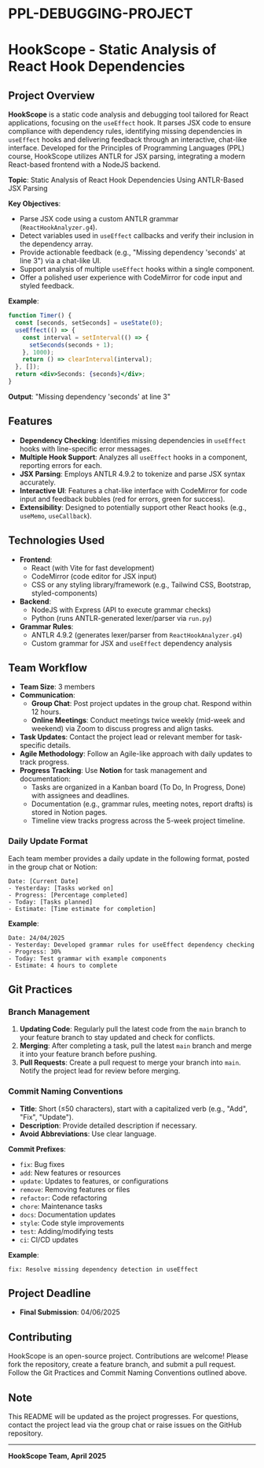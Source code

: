 # PPL-DEBUGGING-PROJECT

# HookScope - Static Analysis of React Hook Dependencies

## Project Overview

**HookScope** is a static code analysis and debugging tool tailored for React applications, focusing on the `useEffect` hook. It parses JSX code to ensure compliance with dependency rules, identifying missing dependencies in `useEffect` hooks and delivering feedback through an interactive, chat-like interface. Developed for the Principles of Programming Languages (PPL) course, HookScope utilizes ANTLR for JSX parsing, integrating a modern React-based frontend with a NodeJS backend.

**Topic**: Static Analysis of React Hook Dependencies Using ANTLR-Based JSX Parsing

**Key Objectives**:

- Parse JSX code using a custom ANTLR grammar (`ReactHookAnalyzer.g4`).
- Detect variables used in `useEffect` callbacks and verify their inclusion in the dependency array.
- Provide actionable feedback (e.g., "Missing dependency 'seconds' at line 3") via a chat-like UI.
- Support analysis of multiple `useEffect` hooks within a single component.
- Offer a polished user experience with CodeMirror for code input and styled feedback.

**Example**:

```jsx
function Timer() {
  const [seconds, setSeconds] = useState(0);
  useEffect(() => {
    const interval = setInterval(() => {
      setSeconds(seconds + 1);
    }, 1000);
    return () => clearInterval(interval);
  }, []);
  return <div>Seconds: {seconds}</div>;
}
```

**Output**: "Missing dependency 'seconds' at line 3"

## Features

- **Dependency Checking**: Identifies missing dependencies in `useEffect` hooks with line-specific error messages.
- **Multiple Hook Support**: Analyzes all `useEffect` hooks in a component, reporting errors for each.
- **JSX Parsing**: Employs ANTLR 4.9.2 to tokenize and parse JSX syntax accurately.
- **Interactive UI**: Features a chat-like interface with CodeMirror for code input and feedback bubbles (red for errors, green for success).
- **Extensibility**: Designed to potentially support other React hooks (e.g., `useMemo`, `useCallback`).

## Technologies Used

- **Frontend**:
  - React (with Vite for fast development)
  - CodeMirror (code editor for JSX input)
  - CSS or any styling library/framework (e.g., Tailwind CSS, Bootstrap, styled-components)
- **Backend**:
  - NodeJS with Express (API to execute grammar checks)
  - Python (runs ANTLR-generated lexer/parser via `run.py`)
- **Grammar Rules**:
  - ANTLR 4.9.2 (generates lexer/parser from `ReactHookAnalyzer.g4`)
  - Custom grammar for JSX and `useEffect` dependency analysis

## Team Workflow

- **Team Size**: 3 members
- **Communication**:
  - **Group Chat**: Post project updates in the group chat. Respond within 12 hours.
  - **Online Meetings**: Conduct meetings twice weekly (mid-week and weekend) via Zoom to discuss progress and align tasks.
- **Task Updates**: Contact the project lead or relevant member for task-specific details.
- **Agile Methodology**: Follow an Agile-like approach with daily updates to track progress.
- **Progress Tracking**: Use **Notion** for task management and documentation:
  - Tasks are organized in a Kanban board (To Do, In Progress, Done) with assignees and deadlines.
  - Documentation (e.g., grammar rules, meeting notes, report drafts) is stored in Notion pages.
  - Timeline view tracks progress across the 5-week project timeline.

### Daily Update Format

Each team member provides a daily update in the following format, posted in the group chat or Notion:

```
Date: [Current Date]
- Yesterday: [Tasks worked on]
- Progress: [Percentage completed]
- Today: [Tasks planned]
- Estimate: [Time estimate for completion]
```

**Example**:

```
Date: 24/04/2025
- Yesterday: Developed grammar rules for useEffect dependency checking
- Progress: 30%
- Today: Test grammar with example components
- Estimate: 4 hours to complete
```

## Git Practices

### Branch Management

1. **Updating Code**: Regularly pull the latest code from the `main` branch to your feature branch to stay updated and check for conflicts.
2. **Merging**: After completing a task, pull the latest `main` branch and merge it into your feature branch before pushing.
3. **Pull Requests**: Create a pull request to merge your branch into `main`. Notify the project lead for review before merging.

### Commit Naming Conventions

- **Title**: Short (≤50 characters), start with a capitalized verb (e.g., "Add", "Fix", "Update").
- **Description**: Provide detailed description if necessary.
- **Avoid Abbreviations**: Use clear language.

**Commit Prefixes**:

- `fix`: Bug fixes
- `add`: New features or resources
- `update`: Updates to features, or configurations
- `remove`: Removing features or files
- `refactor`: Code refactoring
- `chore`: Maintenance tasks
- `docs`: Documentation updates
- `style`: Code style improvements
- `test`: Adding/modifying tests
- `ci`: CI/CD updates

**Example**:

```
fix: Resolve missing dependency detection in useEffect
```

## Project Deadline

- **Final Submission**: 04/06/2025

## Contributing

HookScope is an open-source project. Contributions are welcome! Please fork the repository, create a feature branch, and submit a pull request. Follow the Git Practices and Commit Naming Conventions outlined above.

## Note

This README will be updated as the project progresses. For questions, contact the project lead via the group chat or raise issues on the GitHub repository.

---

**HookScope Team, April 2025**

